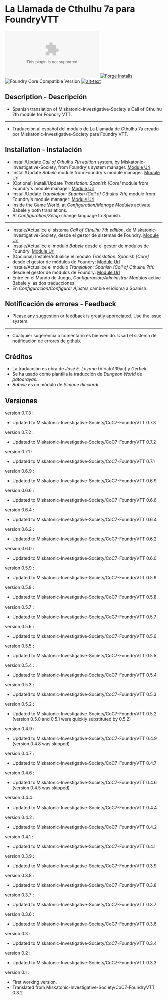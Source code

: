 # La Llamada de Cthulhu 7a para FoundryVTT
![Latest Release Download Count](https://img.shields.io/github/downloads/lozanoje/call-of-cthulhu-7th-babele-es/latest/module.zip?color=2b82fc&label=DOWNLOADS&style=for-the-badge) [![Forge Installs](https://img.shields.io/badge/dynamic/json?label=Forge%20Installs&query=package.installs&suffix=%25&url=https%3A%2F%2Fforge-vtt.com%2Fapi%2Fbazaar%2Fpackage%2Fcall-of-cthulhu-7th-babele-es&colorB=03ff1c&style=for-the-badge)](https://forge-vtt.com/bazaar#package=call-of-cthulhu-7th-babele-es) ![Foundry Core Compatible Version](https://img.shields.io/badge/dynamic/json.svg?url=https%3A%2F%2Fraw.githubusercontent.com%2Flozanoje%2Fcall-of-cthulhu-7th-babele-es%2Fmaster%2Fmodule.json&label=Foundry%20Version&query=$.compatibleCoreVersion&colorB=orange&style=for-the-badge) [![alt-text](https://img.shields.io/badge/-Discord-%235662f6?style=for-the-badge)](https://discord.gg/MHCerwd)
## Description - Descripción  

* Spanish translation of Miskatonic-Investigative-Society's Call of Cthulhu 7th module for Foundry VTT.
----
* Traducción al español del módulo de La Llamada de Cthulhu 7a creado por Miskatonic-Investigative-Society para Foundry VTT.

## Installation - Instalación  

* Install/Update _Call of Cthulhu 7th edition_ system, by Miskatonic-Investigative-Society, from Foundry's system manager.
[Module Url](https://foundryvtt.com/packages/CoC7/)
* Install/Update _Babele_ module from Foundry's module manager.
[Module Url](https://foundryvtt.com/packages/babele/)
* (Optional) Install/Update _Translation: Spanish [Core]_ module from Foundry's module manager:
[Module Url](https://foundryvtt.com/packages/FoundryVTT-ES/)
* Install/Update _Translation: Spanish (Call of Cthulhu 7th)_ module from Foundry's module manager:
[Module Url](https://foundryvtt.com/packages/call-of-cthulhu-7th-babele-es/)
* Inside the Game World, at _Configuration/Manage Modules_ activate Babele y both translations.
* At _Configuration/Setup_ change language to Spanish.
----
* Instale/Actualice el sistema _Call of Cthulhu 7th edition_, de Miskatonic-Investigative-Society, desde el gestor de sistemas de Foundry.
[Module Url](https://foundryvtt.com/packages/CoC7/)
* Instale/Actualice el módulo _Babele_ desde el gestor de módulos de Foundry.
[Module Url](https://foundryvtt.com/packages/babele/)
* (Opcional) Instale/Actualice el módulo _Translation: Spanish [Core]_ desde el gestor de módulos de Foundry:
[Module Url](https://foundryvtt.com/packages/FoundryVTT-ES/)
* Instale/Actualice el módulo _Translation: Spanish (Call of Cthulhu 7th)_ desde el gestor de módulos de Foundry:
[Module Url](https://foundryvtt.com/packages/call-of-cthulhu-7th-babele-es/)
* Entre en el Mundo de Juego, _Configuración/Administrar Módulos_ active Babele y las dos traducciones.
* En _Configuración/Configurar Ajustes_ cambie el idioma a Spanish.

## Notificación de errores - Feedback  

* Please any suggestion or feedback is greatly appreciated. Use the issue system.
----
* Cualquier sugerencia o comentario es bienvenido. Usad el sistema de notificación de errores de github.

## Créditos  

* La traducción es obra de *José E. Lozano* (Viriato139ac) y *Gerbek*.
* Se ha usado como plantilla la traducción de *Dungeon World* de *patoarayas*.
* *Babele* es un módulo de *Simone Ricciardi*.

## Versiones

version 0.7.3 :

* Updated to Miskatonic-Investigative-Society/CoC7-FoundryVTT 0.7.3

version 0.7.2 :

* Updated to Miskatonic-Investigative-Society/CoC7-FoundryVTT 0.7.2

version 0.7.1 :

* Updated to Miskatonic-Investigative-Society/CoC7-FoundryVTT 0.7.1

version 0.6.9 :

* Updated to Miskatonic-Investigative-Society/CoC7-FoundryVTT 0.6.9

version 0.6.6 :

* Updated to Miskatonic-Investigative-Society/CoC7-FoundryVTT 0.6.6

version 0.6.4 :

* Updated to Miskatonic-Investigative-Society/CoC7-FoundryVTT 0.6.4

version 0.6.2 :

* Updated to Miskatonic-Investigative-Society/CoC7-FoundryVTT 0.6.2

version 0.6.0 :

* Updated to Miskatonic-Investigative-Society/CoC7-FoundryVTT 0.6.0

version 0.5.9 :

* Updated to Miskatonic-Investigative-Society/CoC7-FoundryVTT 0.5.9

version 0.5.8 :

* Updated to Miskatonic-Investigative-Society/CoC7-FoundryVTT 0.5.8

version 0.5.7 :

* Updated to Miskatonic-Investigative-Society/CoC7-FoundryVTT 0.5.7

version 0.5.6 :

* Updated to Miskatonic-Investigative-Society/CoC7-FoundryVTT 0.5.6

version 0.5.5 :

* Updated to Miskatonic-Investigative-Society/CoC7-FoundryVTT 0.5.5

version 0.5.4 :

* Updated to Miskatonic-Investigative-Society/CoC7-FoundryVTT 0.5.4

version 0.5.3 :

* Updated to Miskatonic-Investigative-Society/CoC7-FoundryVTT 0.5.3

version 0.5.2 :

* Updated to Miskatonic-Investigative-Society/CoC7-FoundryVTT 0.5.2 (version 0.5.0 and 0.5.1 were quickly substituted by 0.5.2)

version 0.4.9 :

* Updated to Miskatonic-Investigative-Society/CoC7-FoundryVTT 0.4.9 (version 0.4.8 was skipped)

version 0.4.7 :

* Updated to Miskatonic-Investigative-Society/CoC7-FoundryVTT 0.4.7

version 0.4.6 :

* Updated to Miskatonic-Investigative-Society/CoC7-FoundryVTT 0.4.6 (version 0.4.5 was skipped)

version 0.4.4 :

* Updated to Miskatonic-Investigative-Society/CoC7-FoundryVTT 0.4.4

version 0.4.2 :

* Updated to Miskatonic-Investigative-Society/CoC7-FoundryVTT 0.4.2

version 0.4.1 :

* Updated to Miskatonic-Investigative-Society/CoC7-FoundryVTT 0.4.1

version 0.3.9 :

* Updated to Miskatonic-Investigative-Society/CoC7-FoundryVTT 0.3.9

version 0.3.8 :

* Updated to Miskatonic-Investigative-Society/CoC7-FoundryVTT 0.3.8

version 0.3.7 :

* Updated to Miskatonic-Investigative-Society/CoC7-FoundryVTT 0.3.7

version 0.3.6 :

* Updated to Miskatonic-Investigative-Society/CoC7-FoundryVTT 0.3.6

version 0.3 :

* Updated to Miskatonic-Investigative-Society/CoC7-FoundryVTT 0.3.4

version 0.2 :

* Updated to Miskatonic-Investigative-Society/CoC7-FoundryVTT 0.3.3

version 0.1 :

* First working version.
* Translated from Miskatonic-Investigative-Society/CoC7-FoundryVTT 0.3.2 